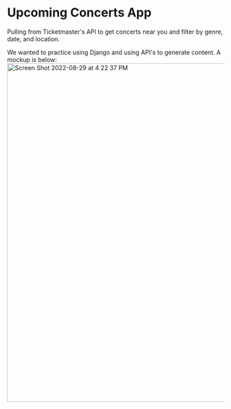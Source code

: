 # Upcoming Concerts App

Pulling from Ticketmaster's API to get concerts near you and filter by genre, date, and location.

We wanted to practice using Django and using API's to generate content. A mockup is below:
<img width="788" alt="Screen Shot 2022-08-29 at 4 22 37 PM" src="https://user-images.githubusercontent.com/33405530/187291468-0ca63fc6-e2ed-4cd4-bec4-e275cee103f7.png">
